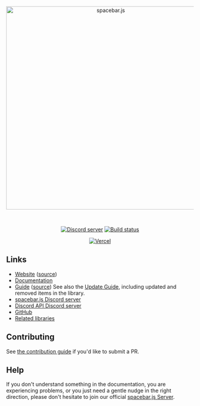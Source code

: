 <div align="center">
	<br />
	<p>
		<a href="https://spacebar.js.org"><img src="https://spacebar.js.org/static/logo.svg" width="546" alt="spacebar.js" /></a>
	</p>
	<br />
	<p>
		<a href="https://discord.gg/djs"><img src="https://img.shields.io/discord/222078108977594368?color=5865F2&logo=discord&logoColor=white" alt="Discord server" /></a>
		<a href="https://github.com/spacebarjs/spacebar.js/actions"><img src="https://github.com/spacebarjs/spacebar.js/actions/workflows/test.yml/badge.svg" alt="Build status" /></a>
	</p>
	<p>
		<a href="https://vercel.com/?utm_source=discordjs&utm_campaign=oss"><img src="https://raw.githubusercontent.com/spacebarjs/spacebar.js/main/.github/powered-by-vercel.svg" alt="Vercel" /></a>
	</p>
</div>

## Links

- [Website][website] ([source][website-source])
- [Documentation][documentation]
- [Guide][guide] ([source][guide-source])
  See also the [Update Guide][guide-update], including updated and removed items in the library.
- [spacebar.js Discord server][discord]
- [Discord API Discord server][discord-api]
- [GitHub][source]
- [Related libraries][related-libs]

## Contributing

See [the contribution guide][contributing] if you'd like to submit a PR.

## Help

If you don't understand something in the documentation, you are experiencing problems, or you just need a gentle
nudge in the right direction, please don't hesitate to join our official [spacebar.js Server][discord].

[website]: https://spacebar.js.org/
[website-source]: https://github.com/spacebarjs/spacebar.js/tree/main/apps/website
[documentation]: https://spacebar.js.org/#/docs
[guide]: https://spacebarjs.guide/
[guide-source]: https://github.com/spacebarjs/guide
[guide-update]: https://spacebarjs.guide/additional-info/changes-in-v14.html
[discord]: https://discord.gg/djs
[discord-api]: https://discord.gg/discord-api
[source]: https://github.com/spacebarjs/spacebar.js/tree/main/packages/api-extractor-utils
[related-libs]: https://discord.com/developers/docs/topics/community-resources#libraries
[contributing]: https://github.com/spacebarjs/spacebar.js/blob/main/.github/CONTRIBUTING.md
